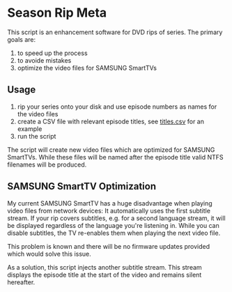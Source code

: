 # Season Rip Meta

This script is an enhancement software for DVD rips of series.
The primary goals are:

1. to speed up the process
1. to avoide mistakes
1. optimize the video files for SAMSUNG SmartTVs

## Usage

1. rip your series onto your disk and use episode numbers as names for the video files
1. create a CSV file with relevant episode titles, see [titles.csv](examples/titles.csv) for an example
1. run the script

The script will create new video files which are optimized for SAMSUNG SmartTVs.
While these files will be named after the episode title valid NTFS filenames will be produced.

## SAMSUNG SmartTV Optimization

My current SAMSUNG SmartTV has a huge disadvantage when playing video files from network devices:
It automatically uses the first subtitle stream.
If your rip covers subtitles, e.g. for a second language stream, it will be displayed regardless of the language you're listening in.
While you can disable subtitles, the TV re-enables them when playing the next video file.

This problem is known and there will be no firmware updates provided which would solve this issue.

As a solution, this script injects another subtitle stream.
This stream displays the episode title at the start of the video and remains silent hereafter.
